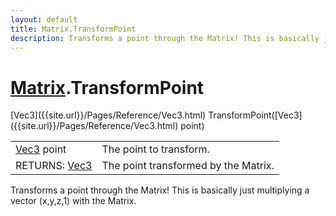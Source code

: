 ```yaml
---
layout: default
title: Matrix.TransformPoint
description: Transforms a point through the Matrix! This is basically just multiplying a vector (x,y,z,1) with the Matrix.
---
```

# [Matrix]({{site.url}}/Pages/Reference/Matrix.html).TransformPoint

<div class='signature' markdown='1'>
[Vec3]({{site.url}}/Pages/Reference/Vec3.html) TransformPoint([Vec3]({{site.url}}/Pages/Reference/Vec3.html) point)
</div>

|  |  |
|--|--|
|[Vec3]({{site.url}}/Pages/Reference/Vec3.html) point|The point to transform.|
|RETURNS: [Vec3]({{site.url}}/Pages/Reference/Vec3.html)|The point transformed by the Matrix.|

Transforms a point through the Matrix! This is basically just multiplying
a vector (x,y,z,1) with the Matrix.



